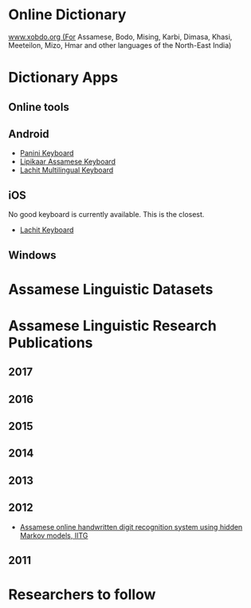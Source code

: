 # Online Dictionary

www.xobdo.org (For Assamese, Bodo, Mising, Karbi, Dimasa, Khasi, Meeteilon, Mizo, Hmar and other languages of the North-East India)

# Dictionary Apps
## Online tools

## Android
* [Panini Keyboard](https://play.google.com/store/apps/details?id=com.paninikeypad.assamese&hl=en) 
* [Lipikaar Assamese Keyboard](https://play.google.com/store/apps/details?id=com.lipikaar.android.keyboard.assamese)
* [Lachit Multilingual Keyboard](https://play.google.com/store/apps/details?id=com.lachit.android.assamese&hl=en)

## iOS

No good keyboard is currently available. This is the closest.
* [Lachit Keyboard](https://itunes.apple.com/us/app/lachit/id909360648?mt=8)

## Windows


# Assamese Linguistic Datasets


# Assamese Linguistic Research Publications

## 2017
## 2016
## 2015
## 2014
## 2013
## 2012

* [Assamese online handwritten digit recognition system using hidden Markov models, IITG](https://sci-hub.cc/https://dl.acm.org/citation.cfm?id=2432573)
## 2011

# Researchers to follow



